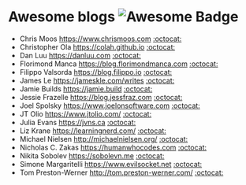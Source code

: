 # Awesome blogs ![Awesome Badge](https://cdn.rawgit.com/sindresorhus/awesome/d7305f38d29fed78fa85652e3a63e154dd8e8829/media/badge.svg)
* Chris Moos https://www.chrismoos.com [:octocat:](https://github.com/chrismoos)
* Christopher Ola https://colah.github.io [:octocat:](https://github.com/colah/)
* Dan Luu https://danluu.com [:octocat:](https://github.com/danluu)
* Florimond Manca https://blog.florimondmanca.com [:octocat:](https://github.com/florimondmanca)
* Filippo Valsorda https://blog.filippo.io [:octocat:](https://github.com/FiloSottile)
* James Le https://jameskle.com/writes [:octocat:](https://github.com/khanhnamle1994)
* Jamie Builds https://jamie.build [:octocat:](https://github.com/jamiebuilds)
* Jessie Frazelle https://blog.jessfraz.com [:octocat:](https://github.com/jessfraz)
* Joel Spolsky https://www.joelonsoftware.com [:octocat:](https://github.com/jspolsky)
* JT Olio https://www.jtolio.com/ [:octocat:](https://github.com/jtolds)
* Julia Evans https://jvns.ca [:octocat:](https://github.com/jvns)
* Liz Krane https://learningnerd.com/ [:octocat:](https://github.com/LearningNerd)
* Michael Nielsen http://michaelnielsen.org/ [:octocat:](https://github.com/mnielsen)
* Nicholas C. Zakas https://humanwhocodes.com [:octocat:](https://www.github.com/nzakas/)
* Nikita Sobolev https://sobolevn.me [:octocat:](https://www.github.com/sobolevn)
* Simone Margaritelli https://www.evilsocket.net [:octocat:](https://github.com/evilsocket)
* Tom Preston-Werner http://tom.preston-werner.com/ [:octocat:](http://github.com/mojombo)